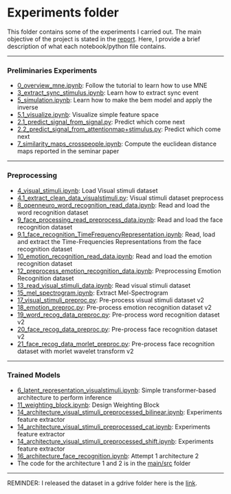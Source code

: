 # Experiments folder

This folder contains some of the experiments I carried out. The main objective of the project is stated in the [report](). Here, I provide a brief description of what each notebook/python file contains.

---
### Preliminaries Experiments
- [0_overview_mne.ipynb](https://github.com/r1cc4r2o/DhW/blob/main/experiments/0_overview_mne.ipynb): Follow the tutorial to learn how to use MNE
- [3_extract_sync_stimulus.ipynb](https://github.com/r1cc4r2o/DhW/blob/main/experiments/3_extract_sync_stimulus.ipynb): Learn how to extract sync event
- [5_simulation.ipynb](https://github.com/r1cc4r2o/DhW/blob/main/experiments/5_simulation.ipynb): Learn how to make the bem model and apply the inverse
- [5.1_visualize.ipynb](https://github.com/r1cc4r2o/DhW/blob/main/experiments/5.1_visualize.ipynb): Visualize simple feature space
- [2.1_predict_signal_from_signal.py](https://github.com/r1cc4r2o/DhW/blob/main/experiments/2.1_predict_signal_from_signal.py): Predict which come next
- [2.2_predict_signal_from_attentionmap+stimulus.py](https://github.com/r1cc4r2o/DhW/blob/main/experiments/2.2_predict_signal_from_attentionmap+stimulus.py): Predict which come next
- [7_similarity_maps_crosspeople.ipynb](https://github.com/r1cc4r2o/DhW/blob/main/experiments/7_similarity_maps_crosspeople.ipynb): Compute the euclidean distance maps reported in the seminar paper
---
### Preprocessing
- [4_visual_stimuli.ipynb](https://github.com/r1cc4r2o/DhW/blob/main/experiments/4_visual_stimuli.ipynb): Load Visual stimuli dataset
- [4.1_extract_clean_data_visualstimuli.py](https://github.com/r1cc4r2o/DhW/blob/main/experiments/4.1_extract_clean_data_visualstimuli.py): Visual stimuli dataset preprocess
- [8_openneuro_word_recognition_read_data.ipynb](https://github.com/r1cc4r2o/DhW/blob/main/experiments/8_openneuro_word_recognition_read_data.ipynb): Read and load the word recognition dataset
- [9_face_processing_read_preprocess_data.ipynb](https://github.com/r1cc4r2o/DhW/blob/main/experiments/9_face_processing_read_preprocess_data.ipynb): Read and load the face recognition dataset
- [9.1_face_recognition_TimeFrequencyRepresentation.ipynb](https://github.com/r1cc4r2o/DhW/blob/main/experiments/9.1_face_recognition_TimeFrequencyRepresentation.ipynb): Read, load and extract the Time-Frequencies Representations from the face recognition dataset
- [10_emotion_recognition_read_data.ipynb](https://github.com/r1cc4r2o/DhW/blob/main/experiments/9_face_processing_read_preprocess_data.ipynb): Read and load the emotion recognition dataset
- [12_preprocess_emotion_recognition_data.ipynb](https://github.com/r1cc4r2o/DhW/blob/main/experiments/9_face_processing_read_preprocess_data.ipynb): Preprocessing Emotion Recognition dataset
- [13_read_visual_stimuli_data.ipynb](https://github.com/r1cc4r2o/DhW/blob/main/experiments/13_read_visual_stimuli_data.ipynb): Read visual stimuli dataset
- [15_mel_spectrogram.ipynb](https://github.com/r1cc4r2o/DhW/blob/main/experiments/15_mel_spectrogram.ipynb): Extract Mel-Spectrogram
- [17_visual_stimuli_preproc.py](https://github.com/r1cc4r2o/DhW/blob/main/experiments/17_visual_stimuli_preproc.py): Pre-process visual stimuli dataset v2
- [18_emotion_preproc.py](https://github.com/r1cc4r2o/DhW/blob/main/experiments/18_emotion_preproc.py): Pre-process emotion recognition dataset v2
- [19_word_recog_data_preproc.py](https://github.com/r1cc4r2o/DhW/blob/main/experiments/19_word_recog_data_preproc.py): Pre-process word recognition dataset v2
- [20_face_recog_data_preproc.py](https://github.com/r1cc4r2o/DhW/blob/main/experiments/20_face_recog_data_preproc.py): Pre-process face recognition dataset v2
- [21_face_recog_data_morlet_preproc.py](https://github.com/r1cc4r2o/DhW/blob/main/experiments/21_face_recog_data_morlet_preproc.py): Pre-process face recognition dataset with morlet wavelet transform v2
---
### Trained Models
- [6_latent_representation_visualstimuli.ipynb](https://github.com/r1cc4r2o/DhW/blob/main/experiments/6_latent_representation_visualstimuli.ipynb): Simple transformer-based architecture to perform inference
- [11_weighting_block.ipynb](https://github.com/r1cc4r2o/DhW/blob/main/experiments/11_weighting_block.ipynb): Design Weighting Block
- [14_architecture_visual_stimuli_preprocessed_bilinear.ipynb](https://github.com/r1cc4r2o/DhW/blob/main/experiments/14_architecture_visual_stimuli_preprocessed_bilinear.ipynb): Experiments feature extractor
- [14_architecture_visual_stimuli_preprocessed_cat.ipynb](https://github.com/r1cc4r2o/DhW/blob/main/experiments/14_architecture_visual_stimuli_preprocessed_cat.ipynb): Experiments feature extractor
- [14_architecture_visual_stimuli_preprocessed_shift.ipynb](https://github.com/r1cc4r2o/DhW/blob/main/experiments/14_architecture_visual_stimuli_preprocessed_shift.ipynb): Experiments feature extractor
- [16_architecture_face_recognition.ipynb](https://github.com/r1cc4r2o/DhW/blob/main/experiments/14_architecture_visual_stimuli_preprocessed_shift.ipynb): Attempt 1 architecture 2
- The code for the architecture 1 and 2 is in the [main/src](https://github.com/r1cc4r2o/DhW/tree/main/src) folder
---

REMINDER: I released the dataset in a gdrive folder here is the [link](https://drive.google.com/drive/folders/11qvooftCfDQvlYDtIOJpJTIxlppzgWFW?usp=sharing). 